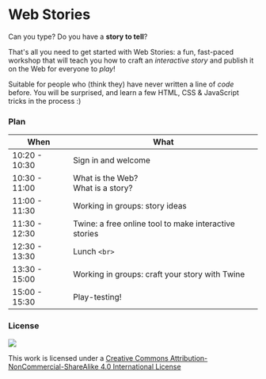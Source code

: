 # Web Stories

Can you type? Do you have a **story to tell**?

That's all you need to get started with Web Stories: a fun, fast-paced workshop that will teach you how to craft an *interactive story* and publish it on the Web for everyone to *play*!

Suitable for people who (think they) have never written a line of *code* before. You will be surprised, and learn a few HTML, CSS & JavaScript tricks in the process :)


### Plan

When | What
---- | ----
10:20 - 10:30 | Sign in and welcome
10:30 - 11:00 | What is the Web? <br>What is a story?
11:00 - 11:30 | Working in groups: story ideas
11:30 - 12:30 | Twine: a free online tool to make interactive stories 
12:30 - 13:30 | Lunch `<br>`
13:30 - 15:00 | Working in groups: craft your story with Twine
15:00 - 15:30 | Play-testing!




<!--

Add an image, like https://www.google.co.uk/search?q=twine&espv=2&biw=1436&bih=782&source=lnms&tbm=isch&sa=X&ved=0CAcQ_AUoAmoVChMImL3C1tOFxgIVIo_bCh3ZuAA0#tbm=isch&q=twine+game

-->



### License

[![](https://i.creativecommons.org/l/by-nc-sa/4.0/88x31.png)](http://creativecommons.org/licenses/by-nc-sa/4.0)

This work is licensed under a [Creative Commons Attribution-NonCommercial-ShareAlike 4.0 International License ](http://creativecommons.org/licenses/by-nc-sa/4.0)